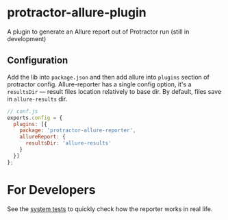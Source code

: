 # protractor-allure-plugin
A plugin to generate an Allure report out of Protractor run (still in development)

## Configuration

Add the lib into `package.json` and then add allure into `plugins` section of protractor config.
Allure-reporter has a single config option, it's a `resultsDir` &mdash; result files location relatively to base dir. 
By default, files save in `allure-results` dir.

```js
// conf.js
exports.config = {
  plugins: [{
    package: 'protractor-allure-reporter',
    allureReport: {
      resultsDir: 'allure-results'
    }
  }]
};
```


# For Developers

See the [system tests](test/system) to quickly check how the reporter works in real life.